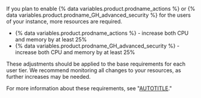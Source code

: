 If you plan to enable {% data variables.product.prodname_actions %} or {% data variables.product.prodname_GH_advanced_security %} for the users of your instance, more resources are required.

* {% data variables.product.prodname_actions %} - increase both CPU and memory by at least 25%
* {% data variables.product.prodname_GH_advanced_security %} - increase both CPU and memory by at least 25%

These adjustments should be applied to the base requirements for each user tier. We recommend monitoring all changes to your resources, as further increases may be needed.

For more information about these requirements, see "[AUTOTITLE](/admin/github-actions/getting-started-with-github-actions-for-your-enterprise/getting-started-with-github-actions-for-github-enterprise-server#review-hardware-considerations)."
